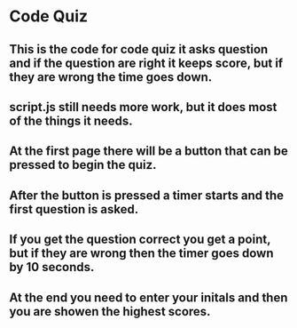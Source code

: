 # Code Quiz
## This is the code for code quiz it asks question and if the question are right it keeps score, but if they are wrong the time goes down.
## script.js still needs more work, but it does most of the things it needs. 

## At the first page there will be a button that can be pressed to begin the quiz. 
## After the button is pressed a timer starts and the first question is asked. 
## If you get the question correct you get a point, but if they are wrong then the timer goes down by 10 seconds.
## At the end you need to enter your initals and then you are showen the highest scores.
